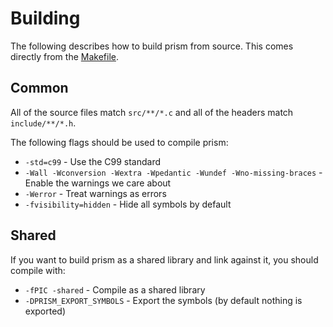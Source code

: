 # Building

The following describes how to build prism from source.
This comes directly from the [Makefile](../Makefile).

## Common

All of the source files match `src/**/*.c` and all of the headers match `include/**/*.h`.

The following flags should be used to compile prism:

* `-std=c99` - Use the C99 standard
* `-Wall -Wconversion -Wextra -Wpedantic -Wundef -Wno-missing-braces` - Enable the warnings we care about
* `-Werror` - Treat warnings as errors
* `-fvisibility=hidden` - Hide all symbols by default

## Shared

If you want to build prism as a shared library and link against it, you should compile with:

* `-fPIC -shared` - Compile as a shared library
* `-DPRISM_EXPORT_SYMBOLS` - Export the symbols (by default nothing is exported)
